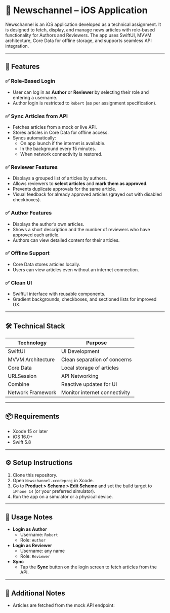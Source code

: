 # 📰 Newschannel – iOS Application

Newschannel is an iOS application developed as a technical assignment. It is designed to fetch, display, and manage news articles with role-based functionality for Authors and Reviewers. The app uses SwiftUI, MVVM architecture, Core Data for offline storage, and supports seamless API integration.

---

## 🚀 Features

### ✅ Role-Based Login
- User can log in as **Author** or **Reviewer** by selecting their role and entering a username.
- Author login is restricted to `Robert` (as per assignment specification).

### ✅ Sync Articles from API
- Fetches articles from a mock or live API.
- Stores articles in Core Data for offline access.
- Syncs automatically:
  - On app launch if the internet is available.
  - In the background every 15 minutes.
  - When network connectivity is restored.

### ✅ Reviewer Features
- Displays a grouped list of articles by authors.
- Allows reviewers to **select articles** and **mark them as approved**.
- Prevents duplicate approvals for the same article.
- Visual feedback for already approved articles (grayed out with disabled checkboxes).

### ✅ Author Features
- Displays the author’s own articles.
- Shows a short description and the number of reviewers who have approved each article.
- Authors can view detailed content for their articles.

### ✅ Offline Support
- Core Data stores articles locally.
- Users can view articles even without an internet connection.

### ✅ Clean UI
- SwiftUI interface with reusable components.
- Gradient backgrounds, checkboxes, and sectioned lists for improved UX.

---

## 🛠 Technical Stack

| Technology        | Purpose                        |
|--------------------|----------------------------------|
| SwiftUI            | UI Development                 |
| MVVM Architecture  | Clean separation of concerns   |
| Core Data          | Local storage of articles      |
| URLSession         | API Networking                 |
| Combine            | Reactive updates for UI        |
| Network Framework  | Monitor internet connectivity  |

---

## 📦 Requirements

- Xcode 15 or later
- iOS 16.0+
- Swift 5.8

---

## ⚙️ Setup Instructions

1. Clone this repository.
2. Open `Newschannel.xcodeproj` in Xcode.
3. Go to **Product > Scheme > Edit Scheme** and set the build target to `iPhone 14` (or your preferred simulator).
4. Run the app on a simulator or a physical device.

---

## 🔑 Usage Notes

- **Login as Author**
  - Username: `Robert`
  - Role: `Author`
- **Login as Reviewer**
  - Username: any name
  - Role: `Reviewer`
- **Sync**
  - Tap the **Sync** button on the login screen to fetch articles from the API.

---

## 📌 Additional Notes

- Articles are fetched from the mock API endpoint:

